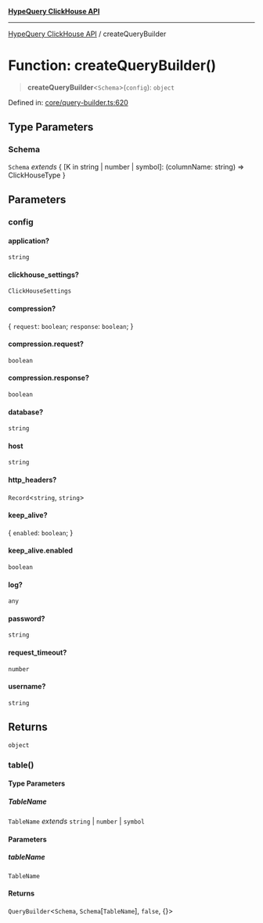 [**HypeQuery ClickHouse API**](../README.md)

***

[HypeQuery ClickHouse API](../globals.md) / createQueryBuilder

# Function: createQueryBuilder()

> **createQueryBuilder**\<`Schema`\>(`config`): `object`

Defined in: [core/query-builder.ts:620](https://github.com/hypequery/hypequery/blob/ae4f4eab4c2fdf4856fe5bd7c69fb922444337a1/packages/clickhouse/src/core/query-builder.ts#L620)

## Type Parameters

### Schema

`Schema` *extends* \{ \[K in string \| number \| symbol\]: (columnName: string) =\> ClickHouseType \}

## Parameters

### config

#### application?

`string`

#### clickhouse_settings?

`ClickHouseSettings`

#### compression?

\{ `request`: `boolean`; `response`: `boolean`; \}

#### compression.request?

`boolean`

#### compression.response?

`boolean`

#### database?

`string`

#### host

`string`

#### http_headers?

`Record`\<`string`, `string`\>

#### keep_alive?

\{ `enabled`: `boolean`; \}

#### keep_alive.enabled

`boolean`

#### log?

`any`

#### password?

`string`

#### request_timeout?

`number`

#### username?

`string`

## Returns

`object`

### table()

#### Type Parameters

##### TableName

`TableName` *extends* `string` \| `number` \| `symbol`

#### Parameters

##### tableName

`TableName`

#### Returns

`QueryBuilder`\<`Schema`, `Schema`\[`TableName`\], `false`, \{\}\>
